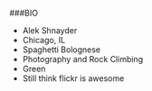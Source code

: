 ###BIO

- Alek Shnayder
- Chicago, IL
- Spaghetti Bolognese
- Photography and Rock Climbing
- Green
- Still think flickr is awesome